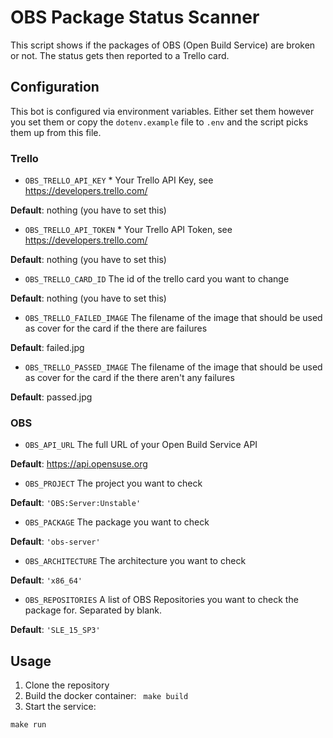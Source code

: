 # OBS Package Status Scanner
This script shows if the packages of OBS (Open Build Service) are broken or not. The status gets then reported to a Trello card.

## Configuration
This bot is configured via environment variables. Either set them however you set them
or copy the `dotenv.example` file to `.env` and the script picks them up from this file.

### Trello
- `OBS_TRELLO_API_KEY` *
Your Trello API Key, see https://developers.trello.com/

**Default**: nothing (you have to set this)

- `OBS_TRELLO_API_TOKEN` *
Your Trello API Token, see https://developers.trello.com/

**Default**: nothing (you have to set this)

- `OBS_TRELLO_CARD_ID`
The id of the trello card you want to change

**Default**: nothing (you have to set this)

- `OBS_TRELLO_FAILED_IMAGE`
The filename of the image that should be used as cover for the card
if the there are failures

**Default**: failed.jpg

- `OBS_TRELLO_PASSED_IMAGE`
The filename of the image that should be used as cover for the card
if the there aren't any failures

**Default**: passed.jpg

### OBS
- `OBS_API_URL`
The full URL of your Open Build Service API

**Default**: https://api.opensuse.org

- `OBS_PROJECT`
The project you want to check

**Default**: `'OBS:Server:Unstable'`

- `OBS_PACKAGE`
The package you want to check

**Default**: `'obs-server'`

- `OBS_ARCHITECTURE`
The architecture you want to check

**Default**: `'x86_64'`

- `OBS_REPOSITORIES`
A list of OBS Repositories you want to check the package for. Separated by blank.

**Default**: `'SLE_15_SP3'`

## Usage
1. Clone the repository
2. Build the docker container:
``` make build```
3. Start the service:
```
make run
```
